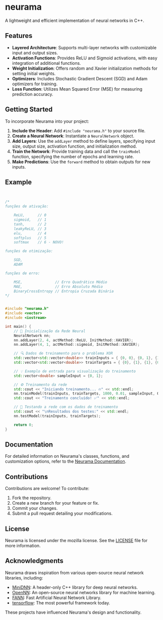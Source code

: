 # neurama
A lightweight and efficient implementation of neural networks in C++.


## Features

- **Layered Architecture**: Supports multi-layer networks with customizable input and output sizes.
- **Activation Functions**: Provides ReLU and Sigmoid activations, with easy integration of additional functions.
- **Weight Initialization**: Offers random and Xavier initialization methods for setting initial weights.
- **Optimizers**: Includes Stochastic Gradient Descent (SGD) and Adam optimizers for training.
- **Loss Function**: Utilizes Mean Squared Error (MSE) for measuring prediction accuracy.

## Getting Started

To incorporate Neurama into your project:

1. **Include the Header**: Add `#include "neurama.h"` to your source file.
2. **Create a Neural Network**: Instantiate a `NeuralNetwork` object.
3. **Add Layers**: Use the `addLayer` method to define layers, specifying input size, output size, activation function, and initialization method.
4. **Train the Network**: Provide training data and call the `trainModel` function, specifying the number of epochs and learning rate.
5. **Make Predictions**: Use the `forward` method to obtain outputs for new inputs.

## Example

```cpp


/*
funções de ativação:

    ReLU,      // 0
    sigmoid,   // 1
    tanh,      // 2
    leakyReLU, // 3
    elu,       // 4
    softplus   // 5
    softmax    // 6 - NOVO!

funções de otimização:

    SGD,
    ADAM

funções de erro:

    MSE,               // Erro Quadrático Médio
    MAE,               // Erro Absoluto Médio
    BinaryCrossEntropy // Entropia Cruzada Binária
*/


#include "neurama.h"
#include <vector>
#include <iostream>

int main() {
    // 🚀 Inicialização da Rede Neural
    NeuralNetwork nn;
    nn.addLayer(2, 4, actMethod::ReLU, InitMethod::XAVIER);
    nn.addLayer(4, 1, actMethod::sigmoid, InitMethod::XAVIER);

    // 🔍 Dados de treinamento para o problema XOR
    std::vector<std::vector<double>> trainInputs = { {0, 0}, {0, 1}, {1, 0}, {1, 1} };
    std::vector<std::vector<double>> trainTargets = { {0}, {1}, {1}, {0} };

    // 💡 Exemplo de entrada para visualização do treinamento
    std::vector<double> sampleInput = {0, 1};

    // ⚙️ Treinamento da rede
    std::cout << "Iniciando treinamento... 🔥" << std::endl;
    nn.trainModel(trainInputs, trainTargets, 1000, 0.01, sampleInput, OptimizerType::ADAM);
    std::cout << "Treinamento concluído! ✅" << std::endl;

    // 🧪 Testando a rede com os dados de treinamento
    std::cout << "\nResultados dos testes:" << std::endl;
    nn.testModel(trainInputs, trainTargets);

    return 0;
}

```

## Documentation

For detailed information on Neurama's classes, functions, and customization options, refer to the [Neurama Documentation](https://github.com/Obentemiller/neurama).

## Contributions

Contributions are welcome! To contribute:

1. Fork the repository.
2. Create a new branch for your feature or fix.
3. Commit your changes.
4. Submit a pull request detailing your modifications.

## License

Neurama is licensed under the mozilla license. See the [LICENSE](LICENSE) file for more information.

## Acknowledgments

Neurama draws inspiration from various open-source neural network libraries, including:

- [MiniDNN](https://github.com/yixuan/MiniDNN): A header-only C++ library for deep neural networks.
- [OpenNN](https://www.opennn.net/): An open-source neural networks library for machine learning.
- [FANN](https://github.com/libfann/fann): Fast Artificial Neural Network Library.
- [tensorflow](https://github.com/tensorflow/tensorflow): The most powerful framework today.

These projects have influenced Neurama's design and functionality. 
